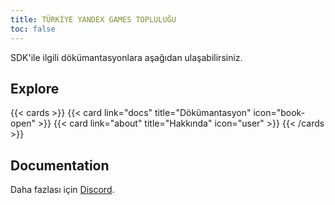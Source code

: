 ```yaml
---
title: TÜRKİYE YANDEX GAMES TOPLULUĞU 
toc: false
---
```


SDK'ile ilgili dökümantasyonlara aşağıdan ulaşabilirsiniz.

## Explore

{{< cards >}}
  {{< card link="docs" title="Dökümantasyon" icon="book-open" >}}
  {{< card link="about" title="Hakkında" icon="user" >}}
{{< /cards >}}

## Documentation

Daha fazlası için [Discord](https://discord.gg/3bN8ttGx8N).
